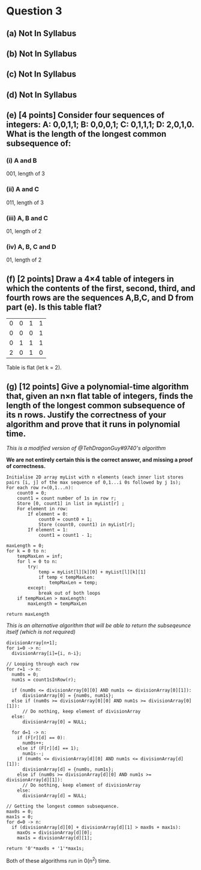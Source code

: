 # Question 3

## (a) Not In Syllabus

## (b) Not In Syllabus

## (c) Not In Syllabus

## (d) Not In Syllabus

## (e) [4 points] Consider four sequences of integers: A: 0,0,1,1; B: 0,0,0,1; C: 0,1,1,1; D: 2,0,1,0. What is the length of the longest common subsequence of:

### (i) A and B
001, length of 3
### (ii) A and C
011, length of 3
### (iii) A, B and C
01, length of 2
### (iv) A, B, C and D
01, length of 2

## (f) [2 points] Draw a 4×4 table of integers in which the contents of the first, second, third, and fourth rows are the sequences A,B,C, and D from part (e).  Is this table flat?
| | | | |
|:---:|:---:|:---:|:---:|
| 0 | 0 | 1 | 1 |
| 0 | 0 | 0 | 1 |
| 0 | 1 | 1 | 1 |
| 2 | 0 | 1 | 0 |

Table is flat (let k = 2).

## (g) [12 points] Give a polynomial-time algorithm that, given an n×n flat table of integers, finds the length of the longest common subsequence of its n rows. Justify the correctness of your algorithm and prove that it runs in polynomial time.

*This is a modified version of @TehDragonGuy#9740's algorithm* 

**We are not entirely certain this is the correct answer, and missing a proof of correctness.**

```
Initialise 2D array myList with n elements (each inner list stores pairs [i, j] of the max sequence of 0,1...i 0s followed by j 1s);
For each row r=(0,1...n):
    count0 = 0;
    count1 = count number of 1s in row r;
    Store [0, count1] in list in myList[r] ;
    For element in row:
        If element = 0:
            count0 = count0 + 1;
            Store (count0, count1) in myList[r];
        If element = 1:
            count1 = count1 - 1;

maxLength = 0;
for k = 0 to n:
    tempMaxLen = inf;
    for l = 0 to n:
        try:
            temp = myList[l][k][0] + myList[l][k][1]
            if temp < tempMaxLen:
                tempMaxLen = temp;
        except:
            break out of both loops
    if tempMaxLen > maxLength:
        maxLength = tempMaxLen

return maxLength
```

*This is an alternative algorithm that will be able to return the subseqeunce itself (which is not required)*

```
divisionArray[n+1];
for i=0 -> n:
  divisionArray[i]={i, n-i};

// Looping through each row
for r=1 -> n:
  num0s = 0;
  num1s = count1sInRow(r);

  if (num0s <= divisionArray[0][0] AND num1s <= divisionArray[0][1]):
      divisionArray[0] = {num0s, num1s};
  else if (num0s >= divisionArray[0][0] AND num1s >= divisionArray[0][1]):
      // Do nothing, keep element of divisionArray
  else:
      divisionArray[0] = NULL;
  
  for d=1 -> n:
    if (F[r][d] == 0):
      num0s++;
    else if (F[r][d] == 1);
      num1s--;
    if (num0s <= divisionArray[d][0] AND num1s <= divisionArray[d][1]):
      divisionArray[d] = {num0s, num1s};
    else if (num0s >= divisionArray[d][0] AND num1s >= divisionArray[d][1]):
      // Do nothing, keep element of divisionArray
    else:
      divisionArray[d] = NULL;

// Getting the longest common subsequence.
max0s = 0;
max1s = 0;
for d=0 -> n:
  if (divisionArray[d][0] + divisionArray[d][1] > max0s + max1s):
    maxOs = divisionArray[d][0];
    max1s = divisionArray[d][1];

return '0'*max0s + '1'*max1s;
```

Both of these algorithms run in 0(n<sup>2</sup>) time.